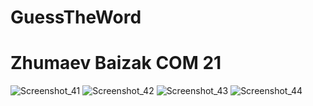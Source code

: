 # GuessTheWord
# Zhumaev Baizak COM 21
![Screenshot_41](https://github.com/Baizaknew/GuessTheWord/assets/102854080/c9a599fa-7a56-4324-9461-96eed6c471ad)
![Screenshot_42](https://github.com/Baizaknew/GuessTheWord/assets/102854080/b84d4c79-ebb5-4763-bfeb-19ede9a51dda)
![Screenshot_43](https://github.com/Baizaknew/GuessTheWord/assets/102854080/21a1247c-664f-4ac7-b92b-4a61e394249e)
![Screenshot_44](https://github.com/Baizaknew/GuessTheWord/assets/102854080/45d034be-13ff-4d04-9603-0de5141a76a0)
